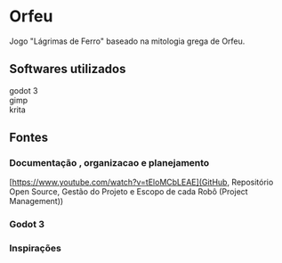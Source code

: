 # Orfeu
Jogo "Lágrimas de Ferro" baseado na mitologia grega de Orfeu.

## Softwares utilizados
godot 3  
gimp  
krita  

## Fontes
### Documentação , organizacao e planejamento
[https://www.youtube.com/watch?v=tEloMCbLEAE](GitHub, Repositório Open Source, Gestão do Projeto e Escopo de cada Robô (Project Management))
[]()
### Godot 3
[]()
### Inspirações
[]()
